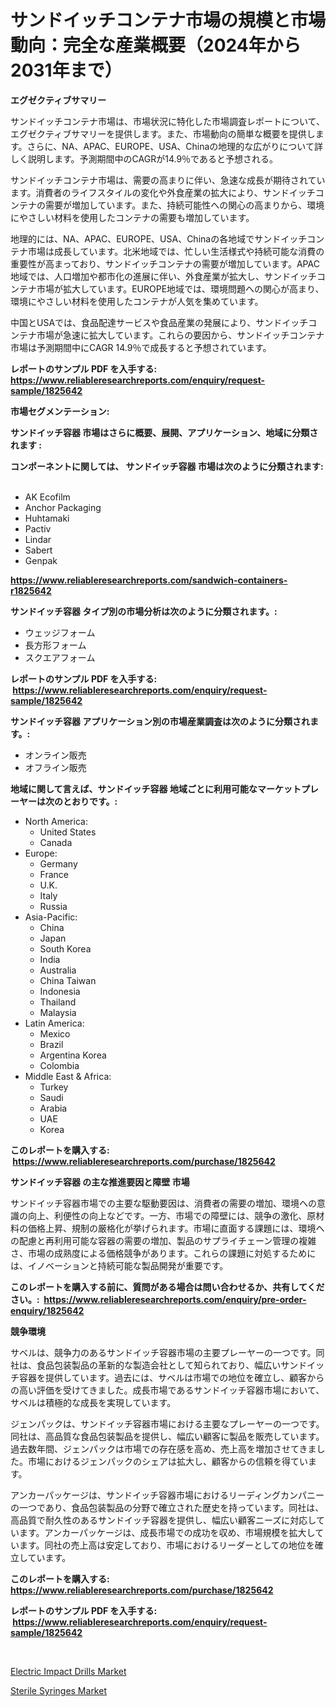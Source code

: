 <p><h1>サンドイッチコンテナ市場の規模と市場動向：完全な産業概要（2024年から2031年まで）</h1></p><p><strong>エグゼクティブサマリー</strong></p>
<p><p>サンドイッチコンテナ市場は、市場状況に特化した市場調査レポートについて、エグゼクティブサマリーを提供します。また、市場動向の簡単な概要を提供します。さらに、NA、APAC、EUROPE、USA、Chinaの地理的な広がりについて詳しく説明します。予測期間中のCAGRが14.9％であると予想される。</p><p>サンドイッチコンテナ市場は、需要の高まりに伴い、急速な成長が期待されています。消費者のライフスタイルの変化や外食産業の拡大により、サンドイッチコンテナの需要が増加しています。また、持続可能性への関心の高まりから、環境にやさしい材料を使用したコンテナの需要も増加しています。</p><p>地理的には、NA、APAC、EUROPE、USA、Chinaの各地域でサンドイッチコンテナ市場は成長しています。北米地域では、忙しい生活様式や持続可能な消費の重要性が高まっており、サンドイッチコンテナの需要が増加しています。APAC地域では、人口増加や都市化の進展に伴い、外食産業が拡大し、サンドイッチコンテナ市場が拡大しています。EUROPE地域では、環境問題への関心が高まり、環境にやさしい材料を使用したコンテナが人気を集めています。</p><p>中国とUSAでは、食品配達サービスや食品産業の発展により、サンドイッチコンテナ市場が急速に拡大しています。これらの要因から、サンドイッチコンテナ市場は予測期間中にCAGR 14.9％で成長すると予想されています。</p></p>
<p><strong>レポートのサンプル PDF を入手する: <a href="https://www.reliableresearchreports.com/enquiry/request-sample/1825642">https://www.reliableresearchreports.com/enquiry/request-sample/1825642</a></strong></p>
<p><strong>市場セグメンテーション:</strong></p>
<p><strong> サンドイッチ容器 市場はさらに概要、展開、アプリケーション、地域に分類されます :</strong></p>
<p><strong>コンポーネントに関しては、 サンドイッチ容器 市場は次のように分類されます: &nbsp;</strong></p>
<p><ul><li>AK Ecofilm</li><li>Anchor Packaging</li><li>Huhtamaki</li><li>Pactiv</li><li>Lindar</li><li>Sabert</li><li>Genpak</li></ul></p>
<p><strong><a href="https://www.reliableresearchreports.com/sandwich-containers-r1825642">https://www.reliableresearchreports.com/sandwich-containers-r1825642</a></strong></p>
<p><strong> サンドイッチ容器 タイプ別の市場分析は次のように分類されます。:</strong></p>
<p><ul><li>ウェッジフォーム</li><li>長方形フォーム</li><li>スクエアフォーム</li></ul></p>
<p><strong>レポートのサンプル PDF を入手する: &nbsp;<a href="https://www.reliableresearchreports.com/enquiry/request-sample/1825642">https://www.reliableresearchreports.com/enquiry/request-sample/1825642</a></strong></p>
<p><strong> サンドイッチ容器 アプリケーション別の市場産業調査は次のように分類されます。:</strong></p>
<p><ul><li>オンライン販売</li><li>オフライン販売</li></ul></p>
<p><strong>地域に関して言えば、サンドイッチ容器 地域ごとに利用可能なマーケットプレーヤーは次のとおりです。:</strong></p>
<p><ul>
    <li>
        North America:
        <ul>
            <li>United States</li>
            <li>Canada</li>
        </ul>
    </li>
    <li>
        Europe:
        <ul>
            <li>Germany</li>
            <li>France</li>
            <li>U.K.</li>
            <li>Italy</li>
            <li>Russia</li>
        </ul>
    </li>
    <li>
        Asia-Pacific:
        <ul>
            <li>China</li>
            <li>Japan</li>
            <li>South Korea</li>
            <li>India</li>
            <li>Australia</li>
            <li>China Taiwan</li>
            <li>Indonesia</li>
            <li>Thailand</li>
            <li>Malaysia</li>
        </ul>
    </li>
    <li>
        Latin America:
        <ul>
            <li>Mexico</li>
            <li>Brazil</li>
            <li>Argentina Korea</li>
            <li>Colombia</li>
        </ul>
    </li>
    <li>
        Middle East & Africa:
        <ul>
            <li>Turkey</li>
            <li>Saudi</li>
            <li>Arabia</li>
            <li>UAE</li>
            <li>Korea</li>
        </ul>
    </li>
    </ul></p>
<p><strong>このレポートを購入する: &nbsp;<a href="https://www.reliableresearchreports.com/purchase/1825642">https://www.reliableresearchreports.com/purchase/1825642</a></strong></p>
<p><strong>サンドイッチ容器 の主な推進要因と障壁 市場</strong></p>
<p><p>サンドイッチ容器市場での主要な駆動要因は、消費者の需要の増加、環境への意識の向上、利便性の向上などです。一方、市場での障壁には、競争の激化、原材料の価格上昇、規制の厳格化が挙げられます。市場に直面する課題には、環境への配慮と再利用可能な容器の需要の増加、製品のサプライチェーン管理の複雑さ、市場の成熟度による価格競争があります。これらの課題に対処するためには、イノベーションと持続可能な製品開発が重要です。</p></p>
<p><strong>このレポートを購入する前に、質問がある場合は問い合わせるか、共有してください。:&nbsp; <a href="https://www.reliableresearchreports.com/enquiry/pre-order-enquiry/1825642">https://www.reliableresearchreports.com/enquiry/pre-order-enquiry/1825642</a></strong></p>
<p><strong>競争環境</strong></p>
<p><p>サベルは、競争力のあるサンドイッチ容器市場の主要プレーヤーの一つです。同社は、食品包装製品の革新的な製造会社として知られており、幅広いサンドイッチ容器を提供しています。過去には、サベルは市場での地位を確立し、顧客からの高い評価を受けてきました。成長市場であるサンドイッチ容器市場において、サベルは積極的な成長を実現しています。</p><p>ジェンパックは、サンドイッチ容器市場における主要なプレーヤーの一つです。同社は、高品質な食品包装製品を提供し、幅広い顧客に製品を販売しています。過去数年間、ジェンパックは市場での存在感を高め、売上高を増加させてきました。市場におけるジェンパックのシェアは拡大し、顧客からの信頼を得ています。</p><p>アンカーパッケージは、サンドイッチ容器市場におけるリーディングカンパニーの一つであり、食品包装製品の分野で確立された歴史を持っています。同社は、高品質で耐久性のあるサンドイッチ容器を提供し、幅広い顧客ニーズに対応しています。アンカーパッケージは、成長市場での成功を収め、市場規模を拡大しています。同社の売上高は安定しており、市場におけるリーダーとしての地位を確立しています。</p></p>
<p><strong>このレポートを購入する: &nbsp; <a href="https://www.reliableresearchreports.com/purchase/1825642">https://www.reliableresearchreports.com/purchase/1825642</a></strong></p>
<p><strong>レポートのサンプル PDF を入手する: &nbsp;<a href="https://www.reliableresearchreports.com/enquiry/request-sample/1825642">https://www.reliableresearchreports.com/enquiry/request-sample/1825642</a></strong><strong></strong></p>
<p>&nbsp;</p>
<p><p><a href="https://github.com/santosh758595/Market-Research-Report-List-4/blob/main/electric-impact-drills-market.md">Electric Impact Drills Market</a></p><p><a href="https://gratis-rainforest-2ca.notion.site/Sterile-Syringes-Market-Insights-into-Market-CAGR-Market-Trends-and-Growth-Strategies-b4a3980ec22d4d3db645a3d7489f25a2">Sterile Syringes Market</a></p></p>
